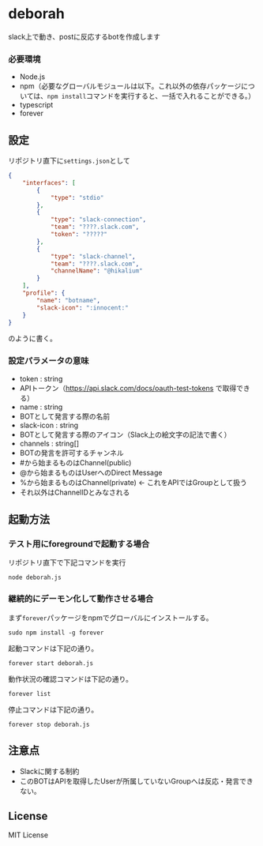 # deborah
slack上で動き、postに反応するbotを作成します

### 必要環境
* Node.js
* npm（必要なグローバルモジュールは以下。これ以外の依存パッケージについては、``npm install``コマンドを実行すると、一括で入れることができる。）
 * typescript
 * forever


## 設定
リポジトリ直下に`settings.json`として

```JSON
{
	"interfaces": [
		{
			"type": "stdio"
		},
		{
			"type": "slack-connection",
			"team": "????.slack.com",
			"token": "?????"
		},
		{
			"type": "slack-channel",
			"team": "????.slack.com",
			"channelName": "@hikalium"
		}
	],
	"profile": {
		"name": "botname",
		"slack-icon": ":innocent:"
	}
}
```

のように書く。

### 設定パラメータの意味
* token : string
 * APIトークン（https://api.slack.com/docs/oauth-test-tokens で取得できる）
* name : string
 * BOTとして発言する際の名前
* slack-icon : string
 * BOTとして発言する際のアイコン（Slack上の絵文字の記法で書く）
* channels : string[]
 * BOTの発言を許可するチャンネル
  * #から始まるものはChannel(public)
  * @から始まるものはUserへのDirect Message
  * %から始まるものはChannel(private) ← これをAPIではGroupとして扱う
  * それ以外はChannelIDとみなされる

## 起動方法

### テスト用にforegroundで起動する場合

リポジトリ直下で下記コマンドを実行
```Shell
node deborah.js
```

### 継続的にデーモン化して動作させる場合

まず`forever`パッケージをnpmでグローバルにインストールする。
```Shell
sudo npm install -g forever
```

起動コマンドは下記の通り。
```Shell
forever start deborah.js
```

動作状況の確認コマンドは下記の通り。
```Shell
forever list
```

停止コマンドは下記の通り。
```Shell
forever stop deborah.js
```

## 注意点
- Slackに関する制約
 - このBOTはAPIを取得したUserが所属していないGroupへは反応・発言できない。

## License
MIT License
